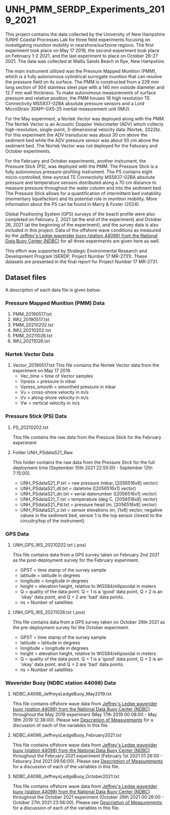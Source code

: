 # UNH_PMM_SERDP_Experiments_2019_2021
This project contains the data collected by the University of New Hampshire (UNH) Coastal Processes Lab for three field experiments focusing on investigating munition mobility in nearshore/surfzone regions. The first experiment took place on May 17 2019, the second experiment took place on February 1-2 2021, and the last experiment to place on October 26-27 2021. The data was collected at Wallis Sands Beach in Rye, New Hampshire. 

The main instrument utilized was the Pressure Mapped Munition (PMM), which is a fully autonomous cylindrical surrogate munition that can resolve the pressure field on its surface. The PMM is constructed from a 229 mm long section of 304 stainless steel pipe with a 140 mm outside diameter and 12.7 mm wall thickness. To make autonomous measurements of surface pressure and relative position, the PMM houses 16 high resolution TE Connectivity MS5837-02BA absolute pressure sensors and a Lord MicroStrain 3DM®-GX5-25 inertial measurement unit (IMU). 

For the May experiment, a Nortek Vector was deployed along with the PMM. The Nortek Vector is an Acoustic Doppler Velocimeter (ADV) which collects high-resolution, single-point, 3-dimensional velocity data (Nortek, 2022b). For this experiment the ADV transducer was about 30 cm above the sediment bed while the ADV pressure sensor was about 50 cm above the sediment bed. The Nortek Vector was not deployed for the Feburary and October experiments.

For the February and October experiments, another instrument, the Pressure Stick (PS), was deployed with the PMM. The Pressure Stick is a fully autonomous pressure-profiling instrument. The PS contains eight micro-controlled, time-synced TE Connectivity MS5837-02BA absolute pressure and temperature sensors distributed along a 70 cm distance to measure pressure throughout the water column and into the sediment bed. The Pressure Stick allows for a quantification of intermittent bed instability (momentary liquefaction) and its potential role in munition mobility. More information about the PS can be found in Marry & Foster (2024).

Global Positioning System (GPS) surveys of the beach profile were also completed on February 2, 2021 (at the end of the experiment) and October 26, 2021 (at the beginning of the experiment), and the survey data is also included in this project. Data of the offshore wave conditions as measured by the [Jeffrey's Ledge waverider buoy (station 44098) from the National Data Buoy Center (NDBC)](https://www.ndbc.noaa.gov/station_page.php?station=44098) for all three experiments are given here as well.

This effort was supported by Strategic Environmental Research and Development Program (SERDP, Project Number 17 MR-2731). These datasets are presented in the final report for Project Number 17 MR-2731.

## Dataset files
A description of each data file is given below:

### Pressure Mapped Munition (PMM) Data
1. PMM_20190517.txt
2. IMU_20190517.txt
3. PMM_20210202.txt
4. IMU_20210202.txt
5. PMM_20211026.txt
4. IMU_20211026.txt

### Nortek Vector Data
1. Vector_20190517.txt
     This file contains the Nortek Vector data from the experiment on May 17 2019.
     - Vec_time = time of Vector samples
     - Vpress = pressure in mbar
     - Vpress_smooth = smoothed pressure in mbar
     - Vu = cross-shore velocity in m/s
     - Vv = along-shore velocity in m/s
     - Vw = vertical velocity in m/s

### Pressure Stick (PS) Data
1. PS_20210202.txt

    This file contains the raw data from the Pressure Stick for the February experiment

1. Folder UNH_PSdataS21_Raw

    This folder contains the raw data from the Pressure Stick for the full deployment time (September 10th 2021 22:55:00 - September 12th 7:15:00).
    - UNH_PSdataS21_P.txt = raw pressure (mbar, [2056516x8] vector) 
    - UNH_PSdataS21_dt.txt = datetime ([2056516x1] vector)
    - UNH_PSdataS21_dn.txt = serial datenumber ([2056516x1] vector)
    - UNH_PSdataS21_T.txt = temperature (deg C, [2056516x8] vector)
    - UNH_PSdataS21_Pd.txt = pressure head (m, [2056516x8] vector)
    - UNH_PSdataS21_z.txt = sensor elevations (m, [1x8] vector, negative values in the sediment bed, sensor 1 is the top sensor closest to the circuitry/top of the instrument)

### GPS Data
1. UNH_GPS_WS_20210202.txt (.pos)

    This file contains data from a GPS survey taken on February 2nd 2021 as the post-deployment survey for the February experiment. 
    - GPST = time stamp of the survey sample 
    - latitude = latitude in degrees
    - longitude = longitude in degrees
    - height = elevation height, relative to WGS84/ellipsoidal in meters
    - Q = quality of the data point. Q = 1 is a 'good' data point, Q = 2 is an 'okay' data point, and Q > 2 are 'bad' data points. 
    - ns = Number of satellites
    
2. UNH_GPS_WS_20211026.txt (.pos)

    This file contains data from a GPS survey taken on October 26th 2021 as the pre-deployment survey for the October experiment. 
    - GPST = time stamp of the survey sample 
    - latitude = latitude in degrees
    - longitude = longitude in degrees
    - height = elevation height, relative to WGS84/ellipsoidal in meters
    - Q = quality of the data point. Q = 1 is a 'good' data point, Q = 2 is an 'okay' data point, and Q > 2 are 'bad' data points. 
    - ns = Number of satellites

### Waverider Buoy (NDBC station 44098) Data
1. NDBC_44098_JeffreysLedgeBuoy_May2019.txt

    This file contains offshore wave data from [Jeffrey's Ledge waverider buoy (station 44098) from the National Data Buoy Center (NDBC)](https://www.ndbc.noaa.gov/station_page.php?station=44098) throughout the May 2019 experiment (May 17th 2019 00:08:00 - May 18th 2019 12:38:00). Please see [Description of Measurements](https://www.ndbc.noaa.gov/measdes.shtml) for a discussion of each of the variables in this file.

2. NDBC_44098_JeffreysLedgeBuoy_February2021.txt

    This file contains offshore wave data from [Jeffrey's Ledge waverider buoy (station 44098) from the National Data Buoy Center (NDBC)](https://www.ndbc.noaa.gov/station_page.php?station=44098) throughout the February 2021 experiment (February 1st 2021 01:26:00 - Feburary 2nd 2021 09:56:00). Please see [Description of Measurements](https://www.ndbc.noaa.gov/measdes.shtml) for a discussion of each of the variables in this file.

3. NDBC_44098_JeffreysLedgeBuoy_October2021.txt

    This file contains offshore wave data from [Jeffrey's Ledge waverider buoy (station 44098) from the National Data Buoy Center (NDBC)](https://www.ndbc.noaa.gov/station_page.php?station=44098) throughout the October 2021 experiment (October 26th 2021 00:26:00 - October 27th 2021 23:56:00). Please see [Description of Measurements](https://www.ndbc.noaa.gov/measdes.shtml) for a discussion of each of the variables in this file.
